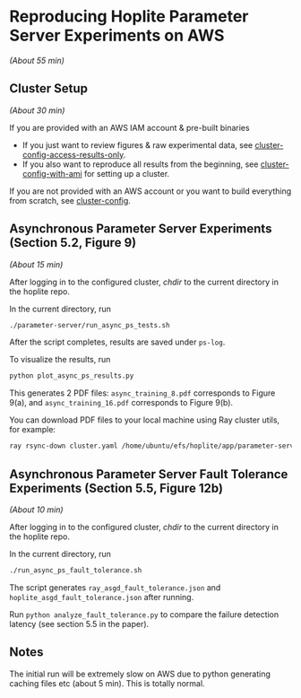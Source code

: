 # Reproducing Hoplite Parameter Server Experiments on AWS

_(About 55 min)_

## Cluster Setup

_(About 30 min)_

If you are provided with an AWS IAM account & pre-built binaries
* If you just want to review figures & raw experimental data, see [cluster-config-access-results-only](cluster-config-access-results-only).
* If you also want to reproduce all results from the beginning, see [cluster-config-with-ami](cluster-config-with-ami) for setting up a cluster.

If you are not provided with an AWS account or you want to build everything from scratch, see [cluster-config](../ray_serve/cluster-config).

## Asynchronous Parameter Server Experiments (Section 5.2, Figure 9)

_(About 15 min)_

After logging in to the configured cluster, *chdir* to the current directory in the hoplite repo.

In the current directory, run

```bash
./parameter-server/run_async_ps_tests.sh
```

After the script completes, results are saved under `ps-log`.

To visualize the results, run

```bash
python plot_async_ps_results.py
```

This generates 2 PDF files: `async_training_8.pdf` corresponds to Figure 9(a), and `async_training_16.pdf` corresponds to Figure 9(b).

You can download PDF files to your local machine using Ray cluster utils, for example:

```bash
ray rsync-down cluster.yaml /home/ubuntu/efs/hoplite/app/parameter-server/async_training_8.pdf .
```

## Asynchronous Parameter Server Fault Tolerance Experiments (Section 5.5, Figure 12b)

_(About 10 min)_

After logging in to the configured cluster, *chdir* to the current directory in the hoplite repo.

In the current directory, run

```bash
./run_async_ps_fault_tolerance.sh
```

The script generates `ray_asgd_fault_tolerance.json` and `hoplite_asgd_fault_tolerance.json` after running.

Run `python analyze_fault_tolerance.py` to compare the failure detection latency (see section 5.5 in the paper).

## Notes

The initial run will be extremely slow on AWS due to python generating caching files etc (about 5 min). This is totally normal.
